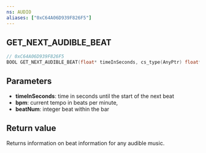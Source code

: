```yaml
---
ns: AUDIO
aliases: ["0xC64A06D939F826F5"]
---
```

## GET_NEXT_AUDIBLE_BEAT

```c
// 0xC64A06D939F826F5
BOOL GET_NEXT_AUDIBLE_BEAT(float* timeInSeconds, cs_type(AnyPtr) float* bpm, int* beatNum);
```

## Parameters
* **timeInSeconds**: time in seconds until the start of the next beat
* **bpm**: current tempo in beats per minute,
* **beatNum**: integer beat within the bar

## Return value
Returns information on beat information for any audible music.

